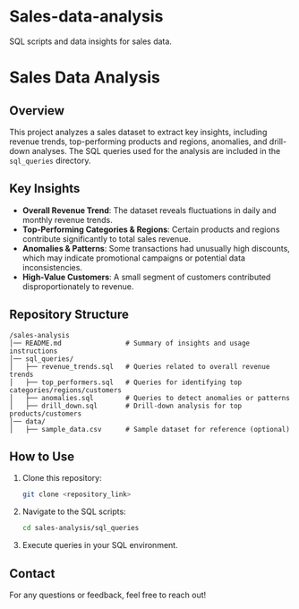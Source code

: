 # Sales-data-analysis
SQL scripts and data insights for sales data.


# Sales Data Analysis

## Overview
This project analyzes a sales dataset to extract key insights, including revenue trends, top-performing products and regions, anomalies, and drill-down analyses. The SQL queries used for the analysis are included in the `sql_queries` directory.

## Key Insights
- **Overall Revenue Trend**: The dataset reveals fluctuations in daily and monthly revenue trends.
- **Top-Performing Categories & Regions**: Certain products and regions contribute significantly to total sales revenue.
- **Anomalies & Patterns**: Some transactions had unusually high discounts, which may indicate promotional campaigns or potential data inconsistencies.
- **High-Value Customers**: A small segment of customers contributed disproportionately to revenue.

## Repository Structure
```
/sales-analysis
│── README.md                # Summary of insights and usage instructions
│── sql_queries/
│   ├── revenue_trends.sql   # Queries related to overall revenue trends
│   ├── top_performers.sql   # Queries for identifying top categories/regions/customers
│   ├── anomalies.sql        # Queries to detect anomalies or patterns
│   ├── drill_down.sql       # Drill-down analysis for top products/customers
│── data/
│   ├── sample_data.csv      # Sample dataset for reference (optional)
```

## How to Use
1. Clone this repository:
   ```bash
   git clone <repository_link>
   ```
2. Navigate to the SQL scripts:
   ```bash
   cd sales-analysis/sql_queries
   ```
3. Execute queries in your SQL environment.

## Contact
For any questions or feedback, feel free to reach out!

